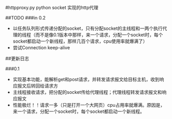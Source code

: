 #httpproxy.py
python socket 实现的http代理   


##TODO
###in 0.2
+ 以任务队列形式传递分配的socket，只有分配socket的主线程和一两个执行代理的线程（而不是像0.1版本中那样，来一个请求，分配一个socket时，每个socket都启动一个新线程，那样几百个请求，cpu使用率就爆满了）   
+ 尝试Connection  keep-alive  


##更新日志

###0.1
+ 实现基本功能，能解析get和post请求，并转发请求报文给目标主机，收到响应报文后转回给请求方   
+ 主线程接收请求，把分配的socket传给代理线程；代理线程转发请求报文和响应报文   
+ 性能极烂！！请求一多（只是打开一个大网页）cpu占用率就爆满。原因是，来一个请求，分配一个socket时，每个socket都启动一个新线程。   

